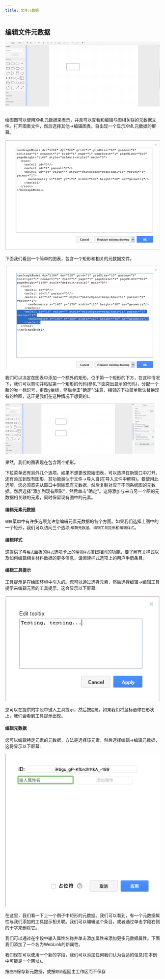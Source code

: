 ```yaml
---
title: 文件元数据
---
```


##	编辑文件元数据

![编辑文件元数据](/public/themes/freedgo/use_meta.png "编辑文件元数据") 
 
绘图图可以使用XML元数据来表示，并且可以查看和编辑与图相关联的元数据文件。打开图表文件，然后选择其他->编辑图表。将出现一个显示XML元数据的屏幕。

![编辑文件元数据](/public/themes/freedgo/use_meta1.png "编辑文件元数据") 
 
下面我们看到一个简单的图表，包含一个矩形和相关的元数据文件。
 
 ![编辑文件元数据](/public/themes/freedgo/use_meta2.png "编辑文件元数据") 

我们可以决定在图表中添加一个额外的矩形，位于第一个矩形的下方，在这种情况下，我们可以剪切并粘贴第一个矩形的代码(参见下面突出显示的代码)，分配一个新的唯一标识号，更改y坐标，然后单击"确定"(注意，相邻的下拉菜单默认替换现有的绘图，这正是我们在这种情况下想要的)。

![编辑文件元数据](/public/themes/freedgo/use_meta3.png "编辑文件元数据") 	
 
果然，我们的图表现在包含两个矩形。

下拉菜单还有另外几个选项。如果不想更改原始图表，可以选择在新窗口中打开。
还有添加到现有图形，其功能类似于文件->导入自(在导入文件中解释)。要使用此选项，您必须首先从窗口中删除现有元数据，然后复制对应于不同系统图的元数据。然后选择"添加到现有图形"，然后单击"确定"。这将添加与来自另一个图的元数据相关联的元素，同时保留现有图中的元素。

####	编辑元素元数据

`编辑`菜单中有许多选项允许您编辑元素元数据的各个方面。如果我们选择上图中的一个矩形，我们可以访问三个选项:`编辑元数据`、`编辑工具提示`和`编辑样式`。

#### 编辑样式

这提供了与`格式`面板的`样式`选项卡上的`编辑样式`按钮相同的功能。要了解有关样式以及如何编辑相关材料数据的更多信息，请阅读样式选项上的用户手册条目。

#### 编辑工具提示

工具提示是在绘图环境中引入的。您可以通过选择元素，然后选择编辑->编辑工具提示来编辑元素的工具提示，这会显示以下屏幕:

![编辑文件元数据](/public/themes/freedgo/use_meta4.png "编辑文件元数据") 
 
您可以在提供的字段中键入工具提示，然后按`应用`。如果我们将鼠标悬停在形状上，我们会看到工具提示出现。

#### 编辑元数据

您可以编辑特定元素的元数据，方法是选择该元素，然后选择编辑->编辑元数据，这将显示以下屏幕:
 
![编辑文件元数据](/public/themes/freedgo/use_meta5.png "编辑文件元数据") 

在这里，我们看一下上一个例子中矩形的元数据。我们可以看到，有一个元数据属性与我们添加的工具提示相关联。我们可以编辑这个条目，或者通过单击字段右侧的十字来删除它。

我们可以通过在字段中输入属性名称并单击添加属性来添加更多元数据属性。下面我们添加了一个名为WebLink的新属性。

我们现在可以使用一个新的字段，我们可以添加任何我们认为合适的信息(在本例中可能是一个网址)。

按`应用`保存新元数据，或按`取消`返回主工作区而不保存
